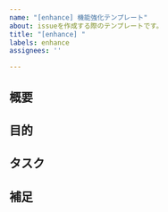 ```yaml
---
name: "[enhance] 機能強化テンプレート"
about: issueを作成する際のテンプレートです。
title: "[enhance] "
labels: enhance
assignees: ''

---
```


## 概要

## 目的

## タスク

## 補足
